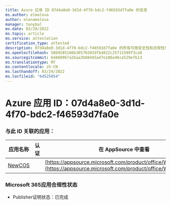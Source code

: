 ```yaml
---
title: Azure 应用 ID 07d4a8e0-3d1d-4f70-bdc2-f46593d7fa0e 的信息
ms.author: elmalova
author: elenamalova
manager: tonybal
ms.date: 03/29/2022
ms.topic: article
ms.service: attestation
certification_type: attested
description: 07d4a8e0-3d1d-4f70-bdc2-f46593d7fa0e 的所有可用安全性和合规性信息。
ms.openlocfilehash: 5869285166b30570203dfb4822c25711589f3ca9
ms.sourcegitcommit: 64860967a2baa3b08445ad7e186e46ce529efb13
ms.translationtype: MT
ms.contentlocale: zh-CN
ms.lasthandoff: 03/29/2022
ms.locfileid: "64525054"
---
```

# <a name="azure-app-id-07d4a8e0-3d1d-4f70-bdc2-f46593d7fa0e"></a>Azure 应用 ID：07d4a8e0-3d1d-4f70-bdc2-f46593d7fa0e


### <a name="apps-associated-with-this-id"></a>与此 ID 关联的应用：
| **应用名称** | **认证** | **在 AppSource 中查看** |
|--------------|---------------|-----------------------|
| [NewCOS](../forward/WA200001104.md) |  | [https://appsource.microsoft.com/product/office/WA200001104](https://appsource.microsoft.com/product/office/WA200001104) |

### <a name="microsoft-365-app-compliance-status"></a>Microsoft 365应用合规性状态
- Publisher证明状态：已完成
